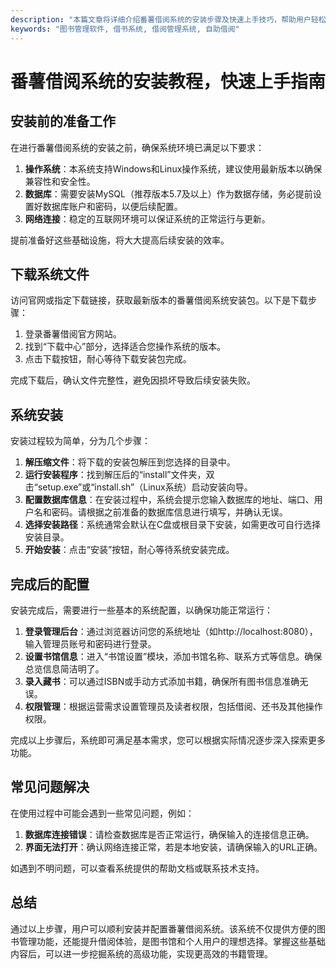 ```yaml
---
description: "本篇文章将详细介绍番薯借阅系统的安装步骤及快速上手技巧，帮助用户轻松配置与使用。"
keywords: "图书管理软件, 借书系统, 借阅管理系统, 自助借阅"
---
```

# 番薯借阅系统的安装教程，快速上手指南

## 安装前的准备工作

在进行番薯借阅系统的安装之前，确保系统环境已满足以下要求：

1. **操作系统**：本系统支持Windows和Linux操作系统，建议使用最新版本以确保兼容性和安全性。
2. **数据库**：需要安装MySQL（推荐版本5.7及以上）作为数据存储，务必提前设置好数据库账户和密码，以便后续配置。
3. **网络连接**：稳定的互联网环境可以保证系统的正常运行与更新。

提前准备好这些基础设施，将大大提高后续安装的效率。

## 下载系统文件

访问官网或指定下载链接，获取最新版本的番薯借阅系统安装包。以下是下载步骤：

1. 登录番薯借阅官方网站。
2. 找到“下载中心”部分，选择适合您操作系统的版本。
3. 点击下载按钮，耐心等待下载安装包完成。

完成下载后，确认文件完整性，避免因损坏导致后续安装失败。

## 系统安装

安装过程较为简单，分为几个步骤：

1. **解压缩文件**：将下载的安装包解压到您选择的目录中。
2. **运行安装程序**：找到解压后的“install”文件夹，双击“setup.exe”或“install.sh”（Linux系统）启动安装向导。
3. **配置数据库信息**：在安装过程中，系统会提示您输入数据库的地址、端口、用户名和密码。请根据之前准备的数据库信息进行填写，并确认无误。
4. **选择安装路径**：系统通常会默认在C盘或根目录下安装，如需更改可自行选择安装目录。
5. **开始安装**：点击“安装”按钮，耐心等待系统安装完成。

## 完成后的配置

安装完成后，需要进行一些基本的系统配置，以确保功能正常运行：

1. **登录管理后台**：通过浏览器访问您的系统地址（如http://localhost:8080），输入管理员账号和密码进行登录。
2. **设置书馆信息**：进入“书馆设置”模块，添加书馆名称、联系方式等信息。确保总览信息简洁明了。
3. **录入藏书**：可以通过ISBN或手动方式添加书籍，确保所有图书信息准确无误。
4. **权限管理**：根据运营需求设置管理员及读者权限，包括借阅、还书及其他操作权限。

完成以上步骤后，系统即可满足基本需求，您可以根据实际情况逐步深入探索更多功能。

## 常见问题解决

在使用过程中可能会遇到一些常见问题，例如：

1. **数据库连接错误**：请检查数据库是否正常运行，确保输入的连接信息正确。
2. **界面无法打开**：确认网络连接正常，若是本地安装，请确保输入的URL正确。

如遇到不明问题，可以查看系统提供的帮助文档或联系技术支持。

## 总结

通过以上步骤，用户可以顺利安装并配置番薯借阅系统。该系统不仅提供方便的图书管理功能，还能提升借阅体验，是图书馆和个人用户的理想选择。掌握这些基础内容后，可以进一步挖掘系统的高级功能，实现更高效的书籍管理。
